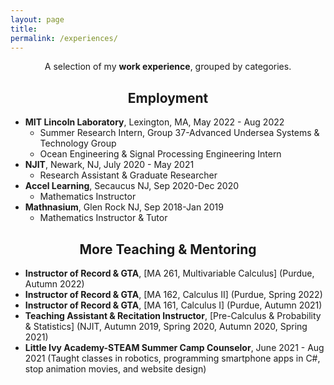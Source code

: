```yaml
---
layout: page
title: 
permalink: /experiences/
---
```


<p align="center">
A selection of my <b> work experience</b>, grouped by categories.
</p>

## <center>Employment</center>

- **MIT Lincoln Laboratory**, Lexington, MA,  May 2022 - Aug 2022
  * Summer Research Intern, Group 37-Advanced Undersea Systems & Technology Group 
  * Ocean Engineering & Signal Processing Engineering Intern
- **NJIT**, Newark, NJ, July 2020 - May 2021
  * Research Assistant & Graduate Researcher
- **Accel Learning**, Secaucus NJ, Sep 2020-Dec 2020
  * Mathematics Instructor
- **Mathnasium**, Glen Rock NJ, Sep 2018-Jan 2019
  * Mathematics Instructor & Tutor

## <center>More Teaching & Mentoring</center>

- **Instructor of Record & GTA**, [MA 261, Multivariable Calculus] (Purdue, Autumn 2022)
- **Instructor of Record & GTA**, [MA 162, Calculus II] (Purdue, Spring 2022)
- **Instructor of Record & GTA**, [MA 161, Calculus I] (Purdue, Autumn 2021)
- **Teaching Assistant & Recitation Instructor**, [Pre-Calculus & Probability & Statistics] (NJIT, Autumn 2019, Spring 2020, Autumn 2020, Spring 2021)
- **Little Ivy Academy-STEAM Summer Camp Counselor**, June 2021 - Aug 2021
 (Taught classes in robotics, programming smartphone apps in C#, stop animation movies, and website design)



